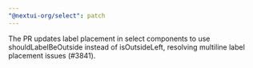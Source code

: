 ```yaml
---
"@nextui-org/select": patch
---
```


The PR updates label placement in select components to use shouldLabelBeOutside instead of isOutsideLeft, resolving multiline label placement issues (#3841).
